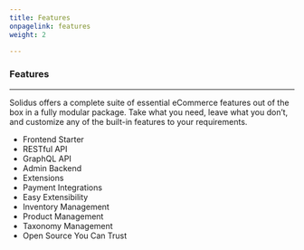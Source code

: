 ```yaml
---
title: Features
onpagelink: features
weight: 2

---
```


### **Features**
--------

Solidus offers a complete suite of essential eCommerce features out of the box in a fully modular package. Take what you need, leave what you don’t, and customize any of the built-in features to your requirements.

- Frontend Starter
- RESTful API
- GraphQL API
- Admin Backend
- Extensions
- Payment Integrations
- Easy Extensibility
- Inventory Management
- Product Management
- Taxonomy Management
- Open Source You Can Trust
 